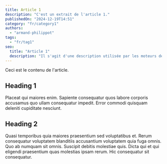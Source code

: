 ```yaml
---
title: Article 1
description: "C'est un extrait de l'article 1."
publishedOn: "2024-12-19T14:51"
category: "fr/category1"
authors:
  - "armand-philippot"
tags:
  - "fr/tag1"
seo:
  title: "Article 1"
  description: "Il s'agit d'une description utilisée par les moteurs de recherche."
---
```


Ceci est le contenu de l'article.

## Heading 1

Placeat qui maiores enim. Sapiente consequatur quos labore corporis accusamus quo ullam consequatur impedit. Error commodi quisquam deleniti cupiditate nesciunt.

## Heading 2

Quasi temporibus quia maiores praesentium sed voluptatibus et. Rerum consequatur voluptatem blanditiis accusantium voluptatem quia fuga omnis. Quo ab numquam sit omnis. Suscipit debitis molestiae quis. Dicta qui et qui eligendi praesentium quas molestias ipsam rerum. Hic consequatur sit consequatur.
